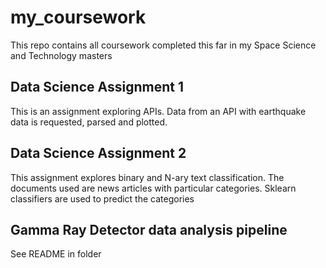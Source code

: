 # my_coursework
This repo contains all coursework completed this far in my Space Science and Technology masters


## Data Science Assignment 1
This is an assignment exploring APIs. Data from an API with earthquake data is requested, parsed and plotted.

## Data Science Assignment 2
This assignment explores binary and N-ary text classification. The documents used are news articles with particular categories.
Sklearn classifiers are used to predict the categories

## Gamma Ray Detector data analysis pipeline
See README in folder
